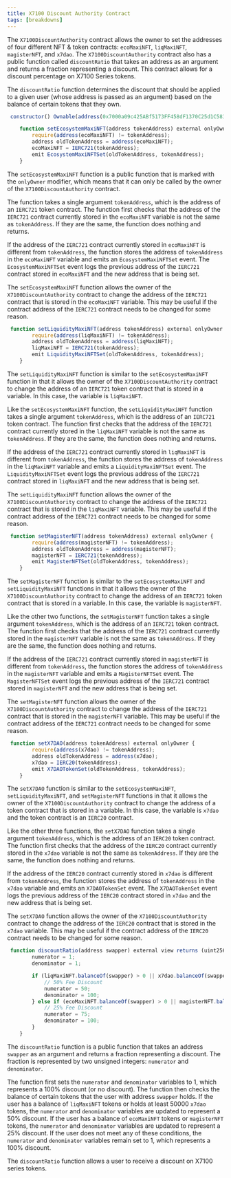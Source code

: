 ```yaml
---
title: X7100 Discount Authority Contract
tags: [breakdowns]
---
```


The `X7100DiscountAuthority` contract allows the owner to set the addresses of four different NFT & token contracts: `ecoMaxiNFT`, `liqMaxiNFT`, `magisterNFT`, and `x7dao`. The `X7100DiscountAuthority` contract also has a public function called `discountRatio` that takes an address as an argument and returns a fraction representing a discount. This contract allows for a discount percentage on X7100 Series tokens.

The `discountRatio` function determines the discount that should be applied to a given user (whose address is passed as an argument) based on the balance of certain tokens that they own.

```js
 constructor() Ownable(address(0x7000a09c425ABf5173FF458dF1370C25d1C58105)) {}

    function setEcosystemMaxiNFT(address tokenAddress) external onlyOwner {
        require(address(ecoMaxiNFT) != tokenAddress);
        address oldTokenAddress = address(ecoMaxiNFT);
        ecoMaxiNFT = IERC721(tokenAddress);
        emit EcosystemMaxiNFTSet(oldTokenAddress, tokenAddress);
    }
```

The `setEcosystemMaxiNFT` function is a public function that is marked with the `onlyOwner` modifier, which means that it can only be called by the owner of the `X7100DiscountAuthority` contract.

The function takes a single argument `tokenAddress`, which is the address of an `IERC721` token contract. The function first checks that the address of the `IERC721` contract currently stored in the `ecoMaxiNFT` variable is not the same as `tokenAddress`. If they are the same, the function does nothing and returns.

If the address of the `IERC721` contract currently stored in `ecoMaxiNFT` is different from `tokenAddress`, the function stores the address of `tokenAddress` in the `ecoMaxiNFT` variable and emits an `EcosystemMaxiNFTSet` event. The `EcosystemMaxiNFTSet` event logs the previous address of the `IERC721` contract stored in `ecoMaxiNFT` and the new address that is being set.

The `setEcosystemMaxiNFT` function allows the owner of the `X7100DiscountAuthority` contract to change the address of the `IERC721` contract that is stored in the `ecoMaxiNFT` variable. This may be useful if the contract address of the `IERC721` contract needs to be changed for some reason.

```js
 function setLiquidityMaxiNFT(address tokenAddress) external onlyOwner {
        require(address(liqMaxiNFT) != tokenAddress);
        address oldTokenAddress = address(liqMaxiNFT);
        liqMaxiNFT = IERC721(tokenAddress);
        emit LiquidityMaxiNFTSet(oldTokenAddress, tokenAddress);
    }
```

The `setLiquidityMaxiNFT` function is similar to the `setEcosystemMaxiNFT` function in that it allows the owner of the `X7100DiscountAuthority` contract to change the address of an `IERC721` token contract that is stored in a variable. In this case, the variable is `liqMaxiNFT`.

Like the `setEcosystemMaxiNFT` function, the `setLiquidityMaxiNFT` function takes a single argument `tokenAddress`, which is the address of an `IERC721` token contract. The function first checks that the address of the `IERC721` contract currently stored in the `liqMaxiNFT` variable is not the same as `tokenAddress`. If they are the same, the function does nothing and returns.

If the address of the `IERC721` contract currently stored in `liqMaxiNFT` is different from `tokenAddress`, the function stores the address of `tokenAddress` in the `liqMaxiNFT` variable and emits a `LiquidityMaxiNFTSet` event. The `LiquidityMaxiNFTSet` event logs the previous address of the `IERC721` contract stored in `liqMaxiNFT` and the new address that is being set.

The `setLiquidityMaxiNFT` function allows the owner of the `X7100DiscountAuthority` contract to change the address of the `IERC721` contract that is stored in the `liqMaxiNFT` variable. This may be useful if the contract address of the `IERC721` contract needs to be changed for some reason.

```js
 function setMagisterNFT(address tokenAddress) external onlyOwner {
        require(address(magisterNFT) != tokenAddress);
        address oldTokenAddress = address(magisterNFT);
        magisterNFT = IERC721(tokenAddress);
        emit MagisterNFTSet(oldTokenAddress, tokenAddress);
    }
```

The `setMagisterNFT` function is similar to the `setEcosystemMaxiNFT` and `setLiquidityMaxiNFT` functions in that it allows the owner of the `X7100DiscountAuthority` contract to change the address of an `IERC721` token contract that is stored in a variable. In this case, the variable is `magisterNFT`.

Like the other two functions, the `setMagisterNFT` function takes a single argument `tokenAddress`, which is the address of an `IERC721` token contract. The function first checks that the address of the `IERC721` contract currently stored in the `magisterNFT` variable is not the same as `tokenAddress`. If they are the same, the function does nothing and returns.

If the address of the `IERC721` contract currently stored in `magisterNFT` is different from `tokenAddress`, the function stores the address of `tokenAddress` in the `magisterNFT` variable and emits a `MagisterNFTSet` event. The `MagisterNFTSet` event logs the previous address of the `IERC721` contract stored in `magisterNFT` and the new address that is being set.

The `setMagisterNFT` function allows the owner of the `X7100DiscountAuthority` contract to change the address of the `IERC721` contract that is stored in the `magisterNFT` variable. This may be useful if the contract address of the `IERC721` contract needs to be changed for some reason.

```js
 function setX7DAO(address tokenAddress) external onlyOwner {
        require(address(x7dao) != tokenAddress);
        address oldTokenAddress = address(x7dao);
        x7dao = IERC20(tokenAddress);
        emit X7DAOTokenSet(oldTokenAddress, tokenAddress);
    }
```

The `setX7DAO` function is similar to the `setEcosystemMaxiNFT`, `setLiquidityMaxiNFT`, and `setMagisterNFT` functions in that it allows the owner of the `X7100DiscountAuthority` contract to change the address of a token contract that is stored in a variable. In this case, the variable is `x7dao` and the token contract is an `IERC20` contract.

Like the other three functions, the `setX7DAO` function takes a single argument `tokenAddress`, which is the address of an `IERC20` token contract. The function first checks that the address of the `IERC20` contract currently stored in the `x7dao` variable is not the same as `tokenAddress`. If they are the same, the function does nothing and returns.

If the address of the `IERC20` contract currently stored in `x7dao` is different from `tokenAddress`, the function stores the address of `tokenAddress` in the `x7dao` variable and emits an `X7DAOTokenSet` event. The `X7DAOTokenSet` event logs the previous address of the `IERC20` contract stored in `x7dao` and the new address that is being set.

The `setX7DAO` function allows the owner of the `X7100DiscountAuthority` contract to change the address of the `IERC20` contract that is stored in the `x7dao` variable. This may be useful if the contract address of the `IERC20` contract needs to be changed for some reason.

```js
 function discountRatio(address swapper) external view returns (uint256 numerator, uint256 denominator) {
        numerator = 1;
        denominator = 1;

        if (liqMaxiNFT.balanceOf(swapper) > 0 || x7dao.balanceOf(swapper) >= 50000 \* 10\*\*18) {
            // 50% Fee Discount
            numerator = 50;
            denominator = 100;
        } else if (ecoMaxiNFT.balanceOf(swapper) > 0 || magisterNFT.balanceOf(swapper) > 0) {
            // 25% Fee Discount
            numerator = 75;
            denominator = 100;
        }
    }
```

The `discountRatio` function is a public function that takes an address `swapper` as an argument and returns a fraction representing a discount. The fraction is represented by two unsigned integers: `numerator` and `denominator`.

The function first sets the `numerator` and `denominator` variables to 1, which represents a 100% discount (or no discount). The function then checks the balance of certain tokens that the user with address `swapper` holds. If the user has a balance of `liqMaxiNFT` tokens or holds at least 50000 `x7dao` tokens, the `numerator` and `denominator` variables are updated to represent a 50% discount. If the user has a balance of `ecoMaxiNFT` tokens or `magisterNFT` tokens, the `numerator` and `denominator` variables are updated to represent a 25% discount. If the user does not meet any of these conditions, the `numerator` and `denominator` variables remain set to 1, which represents a 100% discount.

The `discountRatio` function allows a user to receive a discount on X7100 series tokens.
